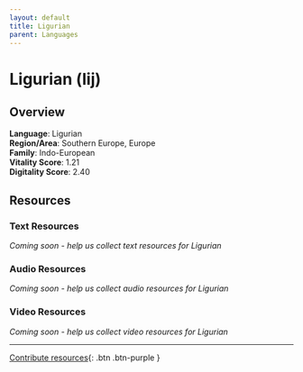 ```yaml
---
layout: default
title: Ligurian
parent: Languages
---
```


# Ligurian (lij)

## Overview

**Language**: Ligurian  
**Region/Area**: Southern Europe, Europe  
**Family**: Indo-European  
**Vitality Score**: 1.21  
**Digitality Score**: 2.40  

## Resources

### Text Resources
*Coming soon - help us collect text resources for Ligurian*

### Audio Resources
*Coming soon - help us collect audio resources for Ligurian*

### Video Resources
*Coming soon - help us collect video resources for Ligurian*

---

[Contribute resources](https://fairtrain.github.io/){: .btn .btn-purple }

